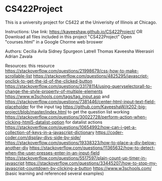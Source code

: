 # CS422Project
This is a university project for CS422 at the Univerisity of Illinois at Chicago.

Instructions:
  Use link: https://kaveeshaw.github.io/CS422Project/
  OR
  Download all files included in this project "CS422Project"
  Open "courses.html" in a Google Chorme web broswer


Authors:
Cecilia Avila
Sidney Spurgeon
Latrell Thomas
Kaveesha Weerasiri
Adrian Zavala

Resources:
this resource https://stackoverflow.com/questions/21998679/css-how-to-make-scrollable-list 
https://stackoverflow.com/questions/4825295/javascript-onclick-to-get-the-id-of-the-clicked-button 
https://stackoverflow.com/questions/33178114/using-queryselectorall-to-change-the-style-property-of-multiple-elements 
https://www.w3schools.com/tags/tag_input.asp and https://stackoverflow.com/questions/7381446/center-html-input-text-field-placeholder for the input tag 
https://github.com/KaveeshaW/it202-big-project/blob/master/index.html to get the question list working
https://stackoverflow.com/questions/30022728/perform-action-when-clicking-html5-datalist-option for datalist actions
https://stackoverflow.com/questions/10654992/how-can-i-get-a-collection-of-keys-in-a-javascript-dictionary 
https://coder-coder.com/display-divs-side-by-side/
https://stackoverflow.com/questions/19338323/how-to-place-a-div-below-another-div 
https://stackoverflow.com/questions/11365632/how-to-detect-when-the-user-presses-enter-in-an-input-field 
https://stackoverflow.com/questions/5517597/plain-count-up-timer-in-javascript
https://stackoverflow.com/questions/33445207/how-to-stop-my-javascript-countdown-by-clicking-a-button
https://www.w3schools.com/ (basic learning and referenced several examples) 
